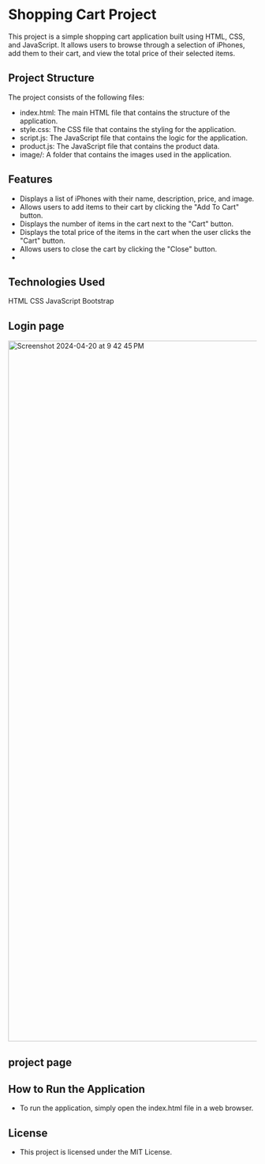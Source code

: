 # Shopping Cart Project
This project is a simple shopping cart application built using HTML, CSS, and JavaScript. It allows users to browse through a selection of iPhones, add them to their cart, and view the total price of their selected items.

## Project Structure
The project consists of the following files:

- index.html: The main HTML file that contains the structure of the application.
- style.css: The CSS file that contains the styling for the application.
- script.js: The JavaScript file that contains the logic for the application.
- product.js: The JavaScript file that contains the product data.
- image/: A folder that contains the images used in the application.
## Features
- Displays a list of iPhones with their name, description, price, and image.
- Allows users to add items to their cart by clicking the "Add To Cart" button.
- Displays the number of items in the cart next to the "Cart" button.
- Displays the total price of the items in the cart when the user clicks the "Cart" button.
- Allows users to close the cart by clicking the "Close" button.
- 
## Technologies Used
HTML
CSS
JavaScript
Bootstrap

## Login page 

<img width="1418" alt="Screenshot 2024-04-20 at 9 42 45 PM" src="https://github.com/CharudattaGhute/ecommerce-website/assets/122104600/9047eb8e-d211-46d6-801c-24b7a03ef207">

## project page

## How to Run the Application
- To run the application, simply open the index.html file in a web browser.

## License
- This project is licensed under the MIT License.





